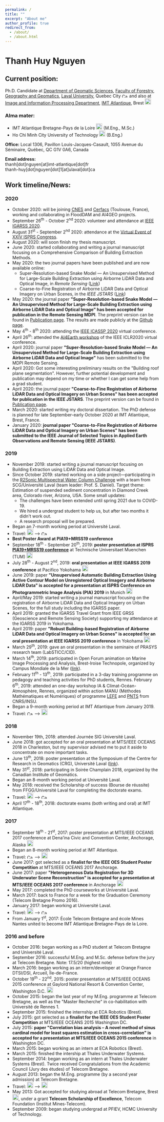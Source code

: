 ```yaml
---
permalink: /
title: ""
excerpt: "About me"
author_profile: true
redirect_from: 
  - /about/
  - /about.html
---
```


# Thanh Huy Nguyen

## Current position: 
Ph.D. Candidate at [Department of Geomatic Sciences](https://www.scg.ulaval.ca/), [Faculty of Forestry, Geography and Geomatics](http://www2.ulaval.ca/en/academics/faculties-departments-and-schools/forestry-geography-and-geomatics.html), [Laval University](http://www2.ulaval.ca/en.html), Quebec City <img alt="Ca" height="12" src="https://upload.wikimedia.org/wikipedia/commons/thumb/d/d9/Flag_of_Canada_%28Pantone%29.svg/langfr-225px-Flag_of_Canada_%28Pantone%29.svg.png" style="background-color:transparent" width="20"> and also at [Image and Information Processing Department](https://www.imt-atlantique.fr/fr/l-ecole/departements-d-enseignement-recherche/image-et-traitement-de-l-information), [IMT Atlantique](http://www.imt-atlantique.fr/), Brest <img alt="Fr" src="https://upload.wikimedia.org/wikipedia/commons/thumb/c/c3/Flag_of_France.svg/langfr-225px-Flag_of_France.svg.png" style="background-color:transparent" width="20">

### **Alma mater:**
- IMT Atlantique Bretagne-Pays de la Loire <img alt="Fr" src="https://upload.wikimedia.org/wikipedia/commons/thumb/c/c3/Flag_of_France.svg/langfr-225px-Flag_of_France.svg.png" style="background-color:transparent" width="20"> (M.Eng., M.Sc.)
- Ho Chi Minh City University of Technology <img alt="Vn" src="https://upload.wikimedia.org/wikipedia/commons/2/21/Flag_of_Vietnam.svg" width="20"> (B.Eng.)

**Office:** Local 1306, Pavillon Louis-Jacques-Casault, 1055 Avenue du Séminaire, Québec, QC G1V 0A6, Canada

**Email address:**<br>
<span>thanh[dot]nguyen[at]imt-atlantique[dot]fr <br>
<span>thanh-huy[dot]nguyen[dot]1[at]ulaval[dot]ca

<!-- <p style="color:red"><b>Open to job opportunities from September 2020<br>
<i>Preferences:</i></b><br>
- Job titles: Engineer · R&D Engineer · Research Engineer · Postdoctoral Researcher<br>
- Job locations: Canada · Europe · United States<br>
- Job types: Full-time<br>
</p> -->

## Work timeline/News:
### 2020
- October 2020: will be joining [CNES](https://cnes.fr/en/) and [Cerfacs](https://cerfacs.fr/en/) (Toulouse, France), working and collaborating in FloodDAM and AI4GEO projects.
- September 26<sup>th</sup> - October 2<sup>nd</sup> 2020: volunteer and attendance at [IEEE IGARSS 2020](https://igarss2020.org).
- August 31<sup>st</sup> - September 2<sup>nd</sup> 2020: attendance at the [Virtual Event of XXIV ISPRS Congress](http://www.isprs2020-nice.com/index.php/virtualevent-2/).
- August 2020: will soon finish my thesis manuscript.
- June 2020: started collaborating and writing a journal manuscript focusing on a Comprehensive Comparison of Building Extraction Methods.
- May 2020: the two journal papers have been published and are now available online:
  - Super-Resolution-based Snake Model — An Unsupervised Method for Large-Scale Building Extraction using Airborne LiDAR Data and Optical Image, in *Remote Sensing* ([Link](https://www.mdpi.com/2072-4292/12/11/1702))
  - Coarse-to-Fine Registration of Airborne LiDAR Data and Optical Imagery on Urban Scenes, in the *IEEE JSTARS* \([Link](https://ieeexplore.ieee.org/document/9103265)\)
- May 2020: the journal paper **"Super-Resolution-based Snake Model — An Unsupervised Method for Large-Scale Building Extraction using Airborne LiDAR Data and Optical Image" has been accepted for publication in the Remote Sensing MDPI**. The preprint version can be found in [Publication page](https://thnguyen-grs.github.io/publications/). The results are made publicly at the [Github page](https://github.com/nthuy190991/SRSM_QuebecCity_building_extraction).
- May 4<sup>th</sup> - 8<sup>th</sup> 2020: attending the [IEEE ICASSP 2020](https://2020.ieeeicassp.org) virtual conference.
- April 26<sup>th</sup>: attended the [AI4Earth workshop](https://ai4earthscience.github.io/iclr-2020-workshop/) of the IEEE ICLR2020 virtual conference.
- April 2020: journal paper **"Super-Resolution-based Snake Model — An Unsupervised Method for Large-Scale Building Extraction using Airborne LiDAR Data and Optical Image"** has been submitted to the MDPI Remote Sensing.
- April 2020: Got some interesting preliminary results on the "Building roof plane segmentation". However, further potential development and publication may depend on my time or whether I can get some help from a grad student.
- April 2020: the journal paper **"Coarse-to-Fine Registration of Airborne LiDAR Data and Optical Imagery on Urban Scenes" has been accepted for publication in the IEEE JSTARS**. The preprint version can be found in [Publication page](https://thnguyen-grs.github.io/publications/).
- March 2020: started writing my doctoral dissertation. The PhD defense is planned for late September-early October 2020 at IMT Atlantique, Brest, France.
- January 2020: **journal paper "Coarse-to-Fine Registration of Airborne LiDAR Data and Optical Imagery on Urban Scenes" has been submitted to the IEEE Journal of Selected Topics in Applied Earth Observations and Remote Sensing (IEEE JSTARS)**.

### 2019
- November 2019: started writing a journal manuscript focusing on Building Extraction using LiDAR Data and Optical Image.
- Since October 2019: started working on a side project—participating in the [R2Sonic Multispectral Water Column Challenge](https://www.r2sonic.com/) with a team from SCG/Université Laval (team leader: Prof. S. Daniel). Target theme: Estimation of suspended sediment concentration in Diamond Creek area, Colorado river, Arizona, USA. Some small updates:
  - The challenges have been extended until spring 2021 due to COVID-19. 
  - We hired a undergrad student to help us, but after two months it didn't work out. 
  - A research proposal will be prepared.
- Began an 7-month working period at Université Laval.
- Travel: <img alt="Fr" src="https://upload.wikimedia.org/wikipedia/commons/thumb/c/c3/Flag_of_France.svg/langfr-225px-Flag_of_France.svg.png" style="background-color:transparent" width="20"> ⟶ <img alt="Ca" height="12" src="https://upload.wikimedia.org/wikipedia/commons/thumb/d/d9/Flag_of_Canada_%28Pantone%29.svg/langfr-225px-Flag_of_Canada_%28Pantone%29.svg.png" style="background-color:transparent" width="20">
- **Best Poster Award at PIA19+MRSS19 conference**
- September 18<sup>th</sup> - September 20<sup>th</sup>, 2019: **poster presentation at ISPRS [PIA19+MRSS19 conference](http://www.pf.bgu.tum.de/isprs/pia19/index.html)** at Technische Universitaet Muenchen (TUM) <img alt="De" src="https://upload.wikimedia.org/wikipedia/en/thumb/b/ba/Flag_of_Germany.svg/383px-Flag_of_Germany.svg.png" style="background-color:transparent" width="20">
- July 28<sup>th</sup> - August 2<sup>nd</sup>, 2019: **oral presentation at IEEE IGARSS 2019 conference** at Pacifico Yokohama <img alt="Jp" src="https://upload.wikimedia.org/wikipedia/en/9/9e/Flag_of_Japan.svg" width="20">
- June 2019: paper **"Unsupervised Automatic Building Extraction Using Active Contour Model on Unregistered Optical Imagery and Airborne LiDAR Data" is accepted for a presentation at ISPRS Conference on Photogrammetric Image Analysis (PIA) 2019** in Munich <img alt="De" src="https://upload.wikimedia.org/wikipedia/en/thumb/b/ba/Flag_of_Germany.svg/383px-Flag_of_Germany.svg.png" style="background-color:transparent" width="20">
- April/May 2019: started writing a journal manuscript focusing on the registration of Airborne LiDAR Data and Optical Imagery on Urban Scenes, for the full study including the IGARSS paper.
- April 2019: granted the IGARSS Travel Grant from IEEE GRSS (Geoscience and Remote Sensing Society) supporting my attendance at the IGARSS 2019 in Yokohama.
- April 2019: paper **"Robust Building-based Registration of Airborne LiDAR Data and Optical Imagery on Urban Scenes" is accepted for an oral presentation at IEEE IGARSS 2019 conference** in Yokohama <img alt="Jp" src="https://upload.wikimedia.org/wikipedia/en/9/9e/Flag_of_Japan.svg" width="20">
- March 29<sup>th</sup>, 2019: gave an oral presentation in the seminaire of PRASYS research team (LabSTICC/CID).
- March 14<sup>th</sup>, 2019: participated in Open Forum animation on Marine Image Processing and Analysis, Brest-Iroise Technopole, organized by Campus Mondiale de la Mer ([link](https://www.campus-mondial-de-la-mer.fr/Agenda-Rencontres-collaboratives-pour-le-traitement-et-l%E2%80%99analyse-des-images-marines-2608-3291-0-0.html)).
- February 11<sup>th</sup> - 13<sup>th</sup>, 2019: participated in a 3-day training programme on pedagogy and teaching activities for PhD students, Rennes.
February 6<sup>th</sup>, 2019: attended an one-day workshop IA & Climat-Océan-Atmosphère, Rennes, organized within action MANU (Méthodes Mathématiques et Numériques) of programme [LEFE](http://www.insu.cnrs.fr/lefe) and [PNTS](http://www.insu.cnrs.fr/pnts) from CNRS/INSU.
- Began a 9-month working period at IMT Atlantique from January 2019.
- Travel: <img alt="Ca" height="12" src="https://upload.wikimedia.org/wikipedia/commons/thumb/d/d9/Flag_of_Canada_%28Pantone%29.svg/langfr-225px-Flag_of_Canada_%28Pantone%29.svg.png" style="background-color:transparent" width="20"> ⟶ <img alt="Fr" src="https://upload.wikimedia.org/wikipedia/commons/thumb/c/c3/Flag_of_France.svg/langfr-225px-Flag_of_France.svg.png" style="background-color:transparent" width="20">

### 2018
- November 19th, 2018: attended Journée SIG Université Laval.
- June 2018: got accepted for an oral presentation at MTS/IEEE OCEANS 2018 in Charleston, but my supervisor advised me to put it aside to concentrate on more important tasks.
- June 13<sup>th</sup>, 2018: poster presentation at the Symposium of the Centre for Research in Geomatics (CRG), Université Laval ([link](https://mailchi.mp/e248aa287fb4/invitation-colloque-du-crg-1395401?e=b83d61b42e)).
- May 31<sup>st</sup>, 2018: participating in Soirée Champlain 2018, organized by the Canadian Institute of Geomatics.
- Began an 8-month working period at Université Laval.
- May 2018: received the Scholarship of success (Bourse de réussite) from FFGG/Université Laval for completing the doctorate exams.
- Travel: <img alt="Fr" src="https://upload.wikimedia.org/wikipedia/commons/thumb/c/c3/Flag_of_France.svg/langfr-225px-Flag_of_France.svg.png" style="background-color:transparent" width="20"> ⟶ <img alt="Ca" height="12" src="https://upload.wikimedia.org/wikipedia/commons/thumb/d/d9/Flag_of_Canada_%28Pantone%29.svg/langfr-225px-Flag_of_Canada_%28Pantone%29.svg.png" style="background-color:transparent" width="20">
- April 17<sup>th</sup> - 18<sup>th</sup>, 2018: doctorate exams (both writing and oral) at IMT Atlantique.

### 2017
- September 18<sup>th</sup> - 21<sup>st</sup>, 2017: poster presentation at MTS/IEEE OCEANS 2017 conference at Dena’ina Civic and Convention Center, Anchorage, Alaska <img alt="US" src="https://upload.wikimedia.org/wikipedia/en/thumb/a/a4/Flag_of_the_United_States.svg/1280px-Flag_of_the_United_States.svg.png" width="20">
- Began an 8-month working period at IMT Atlantique.
- Travel: <img alt="Ca" height="12" src="https://upload.wikimedia.org/wikipedia/commons/thumb/d/d9/Flag_of_Canada_%28Pantone%29.svg/langfr-225px-Flag_of_Canada_%28Pantone%29.svg.png" style="background-color:transparent" width="20"> ⟶ <img alt="Fr" src="https://upload.wikimedia.org/wikipedia/commons/thumb/c/c3/Flag_of_France.svg/langfr-225px-Flag_of_France.svg.png" style="background-color:transparent" width="20">
- June 2017: got selected as a **finalist for the IEEE OES Student Poster Competition** at MTS/IEEE OCEANS 2017 Anchorage.
- June 2017: paper **"Heterogeneous Data Registration for 3D Underwater Scene Reconstruction" is accepted for a presentation at MTS/IEEE OCEANS 2017 conference** in Anchorage  <img alt="US" src="https://upload.wikimedia.org/wikipedia/en/thumb/a/a4/Flag_of_the_United_States.svg/1280px-Flag_of_the_United_States.svg.png" width="20">
- May 2017: completed the PhD courseworks at Université Laval.
- March 2017: back to France for a week for the Graduation Ceremony (Telecom Bretagne Promo 2016).
- January 2017: began working at Université Laval.
- Travel: <img alt="Fr" src="https://upload.wikimedia.org/wikipedia/commons/thumb/c/c3/Flag_of_France.svg/langfr-225px-Flag_of_France.svg.png" style="background-color:transparent" width="20"> ⟶ <img alt="Ca" height="12" src="https://upload.wikimedia.org/wikipedia/commons/thumb/d/d9/Flag_of_Canada_%28Pantone%29.svg/langfr-225px-Flag_of_Canada_%28Pantone%29.svg.png" style="background-color:transparent" width="20">
- From January 1<sup>st</sup>, 2017: École Telecom Bretagne and école Mines Nantes united to become IMT Atlantique Bretagne-Pays de la Loire.

### 2016 and before
- October 2016: began working as a PhD student at Telecom Bretagne and Université Laval.
- September 2016: successful M.Eng. and M.Sc. defense before the jury at Telecom Bretagne. Note: 17.5/20 (highest note)
- March 2016: began working as an intern/developer at Orange France DTSI/DSI, Arcueil, Île-de-France.
- October 19<sup>th</sup> - 22<sup>nd</sup>, 2015: poster presentation at MTS/IEEE OCEANS 2015 conference at Gaylord National Resort & Convention Center, Washington D.C. <img alt="US" src="https://upload.wikimedia.org/wikipedia/en/thumb/a/a4/Flag_of_the_United_States.svg/1280px-Flag_of_the_United_States.svg.png" width="20">
- October 2015: began the last year of my M.Eng. programme at Telecom Bretagne, as well as the "Master Recherche" in co-habilitation with Université de Rennes 1.
- September 2015: finished the internship at ECA Robotics (Brest).
- July 2015: got selected as a **finalist for the IEEE OES Student Poster Competition** at MTS/IEEE OCEANS 2015 Washington DC.
- July 2015: **paper "Correlation bias analysis – A novel method of sinus cardinal model for least squares estimation in cross-correlation" is accepted for a presentation at MTS/IEEE OCEANS 2015 conference** in Washington DC.
- March 2015: began working as an intern at ECA Robotics (Brest).
- March 2015: finished the intership at Thales Underwater Systems.
- September 2014: began working as an intern at Thales Underwater Systems (Brest).
Twice received Congratulations from the Academic Council (Jury des études) of Telecom Bretagne.
- August 2013: began the M.Eng. programme (by a second year admission) at Telecom Bretagne.
- Travel: <img alt="Vn" src="https://upload.wikimedia.org/wikipedia/commons/2/21/Flag_of_Vietnam.svg" width="20"> ⟶ <img alt="Fr" src="https://upload.wikimedia.org/wikipedia/commons/thumb/c/c3/Flag_of_France.svg/langfr-225px-Flag_of_France.svg.png" style="background-color:transparent" width="20">
- May 2013: Got accepted for studying abroad at Telecom Bretagne, Brest <img alt="Fr" src="https://upload.wikimedia.org/wikipedia/commons/thumb/c/c3/Flag_of_France.svg/langfr-225px-Flag_of_France.svg.png" style="background-color:transparent" width="20">, under a grant **Telecom Scholarship of Excellence**, Telecom Foundation (Institut Mines-Telecom).
- September 2009: began studying undergrad at PFIEV, HCMC University of Technology.

